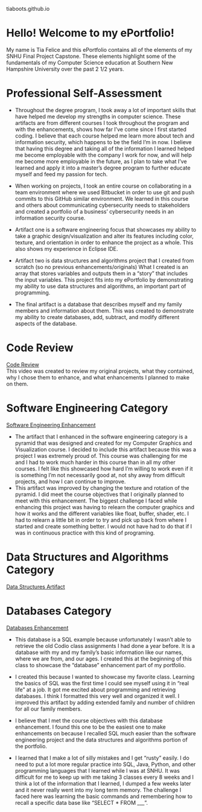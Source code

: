 tiaboots.github.io

# Hello! Welcome to my ePortfolio!

My name is Tia Felice and this ePortfolio contains all of the elements of my SNHU Final Project Capstone. These elements highlight some of the fundamentals of my Computer Science education at Southern New Hampshire University over the past 2 1/2 years.


# Professional Self-Assessment 
- Throughout the degree program, I took away a lot of important skills that have helped me develop my strengths in computer science. These artifacts are from different courses I took throughout the program and with the enhancements, shows how far I’ve come since I first started coding. I believe that each course helped me learn more about tech and information security, which happens to be the field I’m in now. I believe that having this degree and taking all of the information I learned helped me become employable with the company I work for now, and will help me become more employable in the future, as I plan to take what I’ve learned and apply it into a master’s degree program to further educate myself and feed my passion for tech.
- When working on projects, I took an entire course on collaborating in a team environment where we used Bitbucket in order to use git and push commits to this GitHub similar environment. We learned in this course and others about communicating cybersecurity needs to stakeholders and created a portfolio of a business’ cybersecurity needs in an information security course. 

- Artifact one is a software engineering focus that showcases my ability to take a graphic design/visualization and alter its features including color, texture, and orientation in order to enhance the project as a whole. This also shows my experience in Eclipse IDE.
- Artifact two is data structures and algorithms project that I created from scratch (so no previous enhancements/originals) What I created is an array that stores variables and outputs them in a “story” that includes the input variables. This project fits into my ePortfolio by demonstrating my ability to use data structures and algorithms, an important part of programming.

- The final artifact is a database that describes myself and my family members and information about them. This was created to demonstrate my ability to create databases, add, subtract, and modify different aspects of the database.


# Code Review
[Code Review](https://youtu.be/OyiSguHZ8mA)<br />
This video was created to review my original projects, what they contained, why I chose them to enhance, and what enhancements I planned to make on them.

# Software Engineering Category
[Software Engineering Enhancement](https://github.com/tiaboots/tiaboots.github.io/commit/126926be1f2ce48638db2fdd060cc15f55f831cb)<br />
- The artifact that I enhanced in the software engineering category is a pyramid that was designed and created for my Computer Graphics and Visualization course. I decided to include this artifact because this was a project I was extremely proud of. This course was challenging for me and I had to work much harder in this course than in all my other courses. I felt like this showcased how hard I’m willing to work even if it is something I’m not necessarily good at, not shy away from difficult projects, and how I can continue to improve. 
- This artifact was improved by changing the texture and rotation of the pyramid. I did meet the course objectives that I originally planned to meet with this enhancement. The biggest challenge I faced while enhancing this project was having to relearn the computer graphics and how it works and the different variables like float, buffer, shader, etc. I had to relearn a little bit in order to try and pick up back from where I started and create something better. I would not have had to do that if I was in continuous practice with this kind of programing.

# Data Structures and Algorithms Category
[Data Structures Artifact](https://youtu.be/OyiSguHZ8mA)<br />



# Databases Category
[Databases Enhancement](https://github.com/tiaboots/tiaboots.github.io/commit/ece6cd720e51b9c7d9bc5cbc59239ece935e61ae)<br />

- This database is a SQL example because unfortunately I wasn’t able to retrieve the old Codio class assignments I had done a year before. It is a database with my and my family’s basic information like our names, where we are from, and our ages. I created this at the beginning of this class to showcase the “database” enhancement part of my portfolio.
- I created this because I wanted to showcase my favorite class. Learning the basics of SQL was the first time I could see myself using it in “real life” at a job. It got me excited about programming and retrieving databases. I think I formatted this very well and organized it well. I improved this artifact by adding extended family and number of children for all our family members.

- I believe that I met the course objectives with this database enhancement. I found this one to be the easiest one to make enhancements on because I recalled SQL much easier than the software engineering project and the data structures and algorithms portion of the portfolio.

- I learned that I make a lot of silly mistakes and I get “rusty” easily. I do need to put a lot more regular practice into SQL, Java, Python, and other programming languages that I learned while I was at SNHU. It was difficult for me to keep up with me taking 3 classes every 8 weeks and I think a lot of the information that I learned, I dumped a few weeks later and it never really went into my long term memory. The challenge I faced here was learning the basic commands and remembering how to recall a specific data base like “SELECT * FROM ___”.




